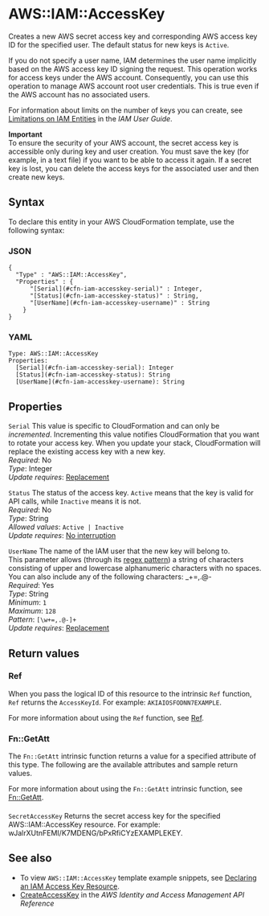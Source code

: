 # AWS::IAM::AccessKey<a name="aws-properties-iam-accesskey"></a>

 Creates a new AWS secret access key and corresponding AWS access key ID for the specified user\. The default status for new keys is `Active`\.

If you do not specify a user name, IAM determines the user name implicitly based on the AWS access key ID signing the request\. This operation works for access keys under the AWS account\. Consequently, you can use this operation to manage AWS account root user credentials\. This is true even if the AWS account has no associated users\.

 For information about limits on the number of keys you can create, see [Limitations on IAM Entities](https://docs.aws.amazon.com/IAM/latest/UserGuide/LimitationsOnEntities.html) in the *IAM User Guide*\.

**Important**  
To ensure the security of your AWS account, the secret access key is accessible only during key and user creation\. You must save the key \(for example, in a text file\) if you want to be able to access it again\. If a secret key is lost, you can delete the access keys for the associated user and then create new keys\.

## Syntax<a name="aws-properties-iam-accesskey-syntax"></a>

To declare this entity in your AWS CloudFormation template, use the following syntax:

### JSON<a name="aws-properties-iam-accesskey-syntax.json"></a>

```
{
  "Type" : "AWS::IAM::AccessKey",
  "Properties" : {
      "[Serial](#cfn-iam-accesskey-serial)" : Integer,
      "[Status](#cfn-iam-accesskey-status)" : String,
      "[UserName](#cfn-iam-accesskey-username)" : String
    }
}
```

### YAML<a name="aws-properties-iam-accesskey-syntax.yaml"></a>

```
Type: AWS::IAM::AccessKey
Properties: 
  [Serial](#cfn-iam-accesskey-serial): Integer
  [Status](#cfn-iam-accesskey-status): String
  [UserName](#cfn-iam-accesskey-username): String
```

## Properties<a name="aws-properties-iam-accesskey-properties"></a>

`Serial`  <a name="cfn-iam-accesskey-serial"></a>
This value is specific to CloudFormation and can only be *incremented*\. Incrementing this value notifies CloudFormation that you want to rotate your access key\. When you update your stack, CloudFormation will replace the existing access key with a new key\.  
*Required*: No  
*Type*: Integer  
*Update requires*: [Replacement](https://docs.aws.amazon.com/AWSCloudFormation/latest/UserGuide/using-cfn-updating-stacks-update-behaviors.html#update-replacement)

`Status`  <a name="cfn-iam-accesskey-status"></a>
The status of the access key\. `Active` means that the key is valid for API calls, while `Inactive` means it is not\.   
*Required*: No  
*Type*: String  
*Allowed values*: `Active | Inactive`  
*Update requires*: [No interruption](https://docs.aws.amazon.com/AWSCloudFormation/latest/UserGuide/using-cfn-updating-stacks-update-behaviors.html#update-no-interrupt)

`UserName`  <a name="cfn-iam-accesskey-username"></a>
The name of the IAM user that the new key will belong to\.  
This parameter allows \(through its [regex pattern](http://wikipedia.org/wiki/regex)\) a string of characters consisting of upper and lowercase alphanumeric characters with no spaces\. You can also include any of the following characters: \_\+=,\.@\-  
*Required*: Yes  
*Type*: String  
*Minimum*: `1`  
*Maximum*: `128`  
*Pattern*: `[\w+=,.@-]+`  
*Update requires*: [Replacement](https://docs.aws.amazon.com/AWSCloudFormation/latest/UserGuide/using-cfn-updating-stacks-update-behaviors.html#update-replacement)

## Return values<a name="aws-properties-iam-accesskey-return-values"></a>

### Ref<a name="aws-properties-iam-accesskey-return-values-ref"></a>

 When you pass the logical ID of this resource to the intrinsic `Ref` function, `Ref` returns the `AccessKeyId`\. For example: `AKIAIOSFODNN7EXAMPLE`\.

For more information about using the `Ref` function, see [Ref](https://docs.aws.amazon.com/AWSCloudFormation/latest/UserGuide/intrinsic-function-reference-ref.html)\.

### Fn::GetAtt<a name="aws-properties-iam-accesskey-return-values-fn--getatt"></a>

The `Fn::GetAtt` intrinsic function returns a value for a specified attribute of this type\. The following are the available attributes and sample return values\.

For more information about using the `Fn::GetAtt` intrinsic function, see [Fn::GetAtt](https://docs.aws.amazon.com/AWSCloudFormation/latest/UserGuide/intrinsic-function-reference-getatt.html)\.

#### <a name="aws-properties-iam-accesskey-return-values-fn--getatt-fn--getatt"></a>

`SecretAccessKey`  <a name="SecretAccessKey-fn::getatt"></a>
Returns the secret access key for the specified AWS::IAM::AccessKey resource\. For example: wJalrXUtnFEMI/K7MDENG/bPxRfiCYzEXAMPLEKEY\.

## See also<a name="aws-properties-iam-accesskey--seealso"></a>
+ To view `AWS::IAM::AccessKey` template example snippets, see [Declaring an IAM Access Key Resource](https://docs.aws.amazon.com/AWSCloudFormation/latest/UserGuide/quickref-iam.html#scenario-iam-accesskey)\. 
+  [CreateAccessKey](https://docs.aws.amazon.com/IAM/latest/APIReference/API_CreateAccessKey.html) in the *AWS Identity and Access Management API Reference* 

